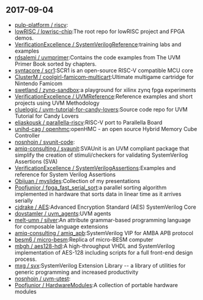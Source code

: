 ## 2017-09-04

* [pulp-platform / riscv](https://github.com/pulp-platform/riscv):
* [lowRISC / lowrisc-chip](https://github.com/lowRISC/lowrisc-chip):The root repo for lowRISC project and FPGA demos.
* [VerificationExcellence / SystemVerilogReference](https://github.com/VerificationExcellence/SystemVerilogReference):training labs and examples
* [rdsalemi / uvmprimer](https://github.com/rdsalemi/uvmprimer):Contains the code examples from The UVM Primer Book sorted by chapters.
* [syntacore / scr1](https://github.com/syntacore/scr1):SCR1 is an open-source RISC-V compatible MCU core
* [ClusterM / coolgirl-famicom-multicart](https://github.com/ClusterM/coolgirl-famicom-multicart):Ultimate multigame cartridge for Nintendo Famicom
* [swetland / zynq-sandbox](https://github.com/swetland/zynq-sandbox):a playground for xilinx zynq fpga experiments
* [VerificationExcellence / UVMReference](https://github.com/VerificationExcellence/UVMReference):Reference examples and short projects using UVM Methodology
* [cluelogic / uvm-tutorial-for-candy-lovers](https://github.com/cluelogic/uvm-tutorial-for-candy-lovers):Source code repo for UVM Tutorial for Candy Lovers
* [eliaskousk / parallella-riscv](https://github.com/eliaskousk/parallella-riscv):RISC-V port to Parallella Board
* [unihd-cag / openhmc](https://github.com/unihd-cag/openhmc):openHMC - an open source Hybrid Memory Cube Controller
* [nosnhojn / svunit-code](https://github.com/nosnhojn/svunit-code):
* [amiq-consulting / svaunit](https://github.com/amiq-consulting/svaunit):SVAUnit is an UVM compliant package that simplify the creation of stimuli/checkers for validating SystemVerilog Assertions (SVA)
* [VerificationExcellence / SystemVerilogAssertions](https://github.com/VerificationExcellence/SystemVerilogAssertions):Examples and reference for System Verilog Assertions
* [Obijuan / myslides](https://github.com/Obijuan/myslides):Collection of my presentations
* [Poofjunior / fpga_fast_serial_sort](https://github.com/Poofjunior/fpga_fast_serial_sort):a parallel sorting algorithm implemented in hardware that sorts data in linear time as it arrives serially
* [cjdrake / AES](https://github.com/cjdrake/AES):Advanced Encryption Standard (AES) SystemVerilog Core
* [dovstamler / uvm_agents](https://github.com/dovstamler/uvm_agents):UVM agents
* [melt-umn / silver](https://github.com/melt-umn/silver):An attribute grammar-based programming language for composable language extensions
* [amiq-consulting / amiq_apb](https://github.com/amiq-consulting/amiq_apb):SystemVerilog VIP for AMBA APB protocol
* [besm6 / micro-besm](https://github.com/besm6/micro-besm):Replica of micro-BESM computer
* [mbgh / aes128-hdl](https://github.com/mbgh/aes128-hdl):A high-throughput VHDL and SystemVerilog implementation of AES-128 including scripts for a full front-end design process.
* [mxg / svx](https://github.com/mxg/svx):SystemVerilog Extension Library -- a library of utilities for generic programming and increased productivity
* [nosnhojn / uvm-utest](https://github.com/nosnhojn/uvm-utest):
* [Poofjunior / HardwareModules](https://github.com/Poofjunior/HardwareModules):A collection of portable hardware modules
